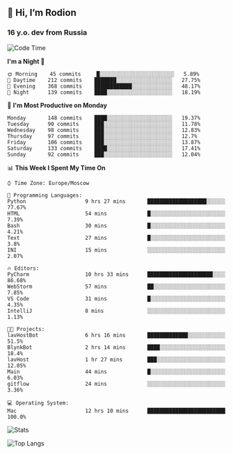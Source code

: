 ## 👋 Hi, I’m Rodion
### 16 y.o. dev from Russia

<!--START_SECTION:waka-->
![Code Time](http://img.shields.io/badge/Code%20Time-211%20hrs%2020%20mins-blue)

**I'm a Night 🦉** 

```text
🌞 Morning    45 commits     █░░░░░░░░░░░░░░░░░░░░░░░░   5.89% 
🌆 Daytime    212 commits    ███████░░░░░░░░░░░░░░░░░░   27.75% 
🌃 Evening    368 commits    ████████████░░░░░░░░░░░░░   48.17% 
🌙 Night      139 commits    ████░░░░░░░░░░░░░░░░░░░░░   18.19%

```
📅 **I'm Most Productive on Monday** 

```text
Monday       148 commits    ████░░░░░░░░░░░░░░░░░░░░░   19.37% 
Tuesday      90 commits     ███░░░░░░░░░░░░░░░░░░░░░░   11.78% 
Wednesday    98 commits     ███░░░░░░░░░░░░░░░░░░░░░░   12.83% 
Thursday     97 commits     ███░░░░░░░░░░░░░░░░░░░░░░   12.7% 
Friday       106 commits    ███░░░░░░░░░░░░░░░░░░░░░░   13.87% 
Saturday     133 commits    ████░░░░░░░░░░░░░░░░░░░░░   17.41% 
Sunday       92 commits     ███░░░░░░░░░░░░░░░░░░░░░░   12.04%

```


📊 **This Week I Spent My Time On** 

```text
⌚︎ Time Zone: Europe/Moscow

💬 Programming Languages: 
Python                   9 hrs 27 mins       ███████████████████░░░░░░   77.67% 
HTML                     54 mins             █░░░░░░░░░░░░░░░░░░░░░░░░   7.39% 
Bash                     30 mins             █░░░░░░░░░░░░░░░░░░░░░░░░   4.21% 
Text                     27 mins             █░░░░░░░░░░░░░░░░░░░░░░░░   3.8% 
INI                      15 mins             ░░░░░░░░░░░░░░░░░░░░░░░░░   2.07%

🔥 Editors: 
PyCharm                  10 hrs 33 mins      █████████████████████░░░░   86.68% 
WebStorm                 57 mins             ██░░░░░░░░░░░░░░░░░░░░░░░   7.85% 
VS Code                  31 mins             █░░░░░░░░░░░░░░░░░░░░░░░░   4.35% 
IntelliJ                 8 mins              ░░░░░░░░░░░░░░░░░░░░░░░░░   1.13%

🐱‍💻 Projects: 
lavHostBot               6 hrs 16 mins       █████████████░░░░░░░░░░░░   51.5% 
BlynkBot                 2 hrs 14 mins       ████░░░░░░░░░░░░░░░░░░░░░   18.4% 
lavHost                  1 hr 27 mins        ███░░░░░░░░░░░░░░░░░░░░░░   12.05% 
Main                     44 mins             █░░░░░░░░░░░░░░░░░░░░░░░░   6.03% 
gitflow                  24 mins             ░░░░░░░░░░░░░░░░░░░░░░░░░   3.36%

💻 Operating System: 
Mac                      12 hrs 10 mins      █████████████████████████   100.0%

```


<!--END_SECTION:waka-->

![Stats](https://github-readme-stats.vercel.app/api?username=fast-geek&show_icons=true&theme=react&hide=issues&count_private=true)

![Top Langs](https://github-readme-stats.vercel.app/api/top-langs/?username=fast-geek&layout=compact&theme=react)

